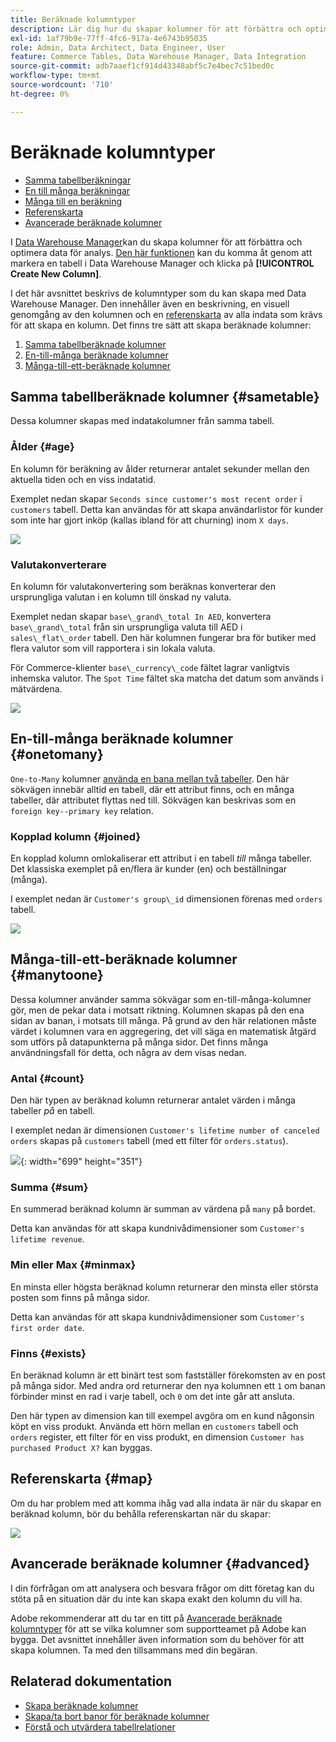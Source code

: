 ```yaml
---
title: Beräknade kolumntyper
description: Lär dig hur du skapar kolumner för att förbättra och optimera data för analys.
exl-id: 1af79b9e-77ff-4fc6-917a-4e6743b95035
role: Admin, Data Architect, Data Engineer, User
feature: Commerce Tables, Data Warehouse Manager, Data Integration
source-git-commit: adb7aaef1cf914d43348abf5c7e4bec7c51bed0c
workflow-type: tm+mt
source-wordcount: '710'
ht-degree: 0%

---
```


# Beräknade kolumntyper

* [Samma tabellberäkningar](#sametable)
* [En till många beräkningar](#onetomany)
* [Många till en beräkning](#manytoone)
* [Referenskarta](#map)
* [Avancerade beräknade kolumner](#advanced)

I [Data Warehouse Manager](../data-warehouse-mgr/tour-dwm.md)kan du skapa kolumner för att förbättra och optimera data för analys. [Den här funktionen](../data-warehouse-mgr/creating-calculated-columns.md) kan du komma åt genom att markera en tabell i Data Warehouse Manager och klicka på **[!UICONTROL Create New Column]**.

I det här avsnittet beskrivs de kolumntyper som du kan skapa med Data Warehouse Manager. Den innehåller även en beskrivning, en visuell genomgång av den kolumnen och en [referenskarta](#map) av alla indata som krävs för att skapa en kolumn. Det finns tre sätt att skapa beräknade kolumner:

1. [Samma tabellberäknade kolumner](#sametable)
1. [En-till-många beräknade kolumner](#onetomany)
1. [Många-till-ett-beräknade kolumner](#manytoone)

## Samma tabellberäknade kolumner {#sametable}

Dessa kolumner skapas med indatakolumner från samma tabell.

### Ålder {#age}

En kolumn för beräkning av ålder returnerar antalet sekunder mellan den aktuella tiden och en viss indatatid.

Exemplet nedan skapar `Seconds since customer's most recent order` i `customers` tabell. Detta kan användas för att skapa användarlistor för kunder som inte har gjort inköp (kallas ibland för att churning) inom `X days`.

![](../../assets/age.gif)

### Valutakonverterare

En kolumn för valutakonvertering som beräknas konverterar den ursprungliga valutan i en kolumn till önskad ny valuta.

Exemplet nedan skapar `base\_grand\_total In AED`, konvertera `base\_grand\_total` från sin ursprungliga valuta till AED i `sales\_flat\_order` tabell. Den här kolumnen fungerar bra för butiker med flera valutor som vill rapportera i sin lokala valuta.

För Commerce-klienter `base\_currency\_code` fältet lagrar vanligtvis inhemska valutor. The `Spot Time` fältet ska matcha det datum som används i mätvärdena.

![](../../assets/currency_converter.png)

## En-till-många beräknade kolumner {#onetomany}

`One-to-Many` kolumner [använda en bana mellan två tabeller](../../data-analyst/data-warehouse-mgr/create-paths-calc-columns.md). Den här sökvägen innebär alltid en tabell, där ett attribut finns, och en många tabeller, där attributet flyttas ned till. Sökvägen kan beskrivas som en `foreign key--primary key` relation.

### Kopplad kolumn {#joined}

En kopplad kolumn omlokaliserar ett attribut i en tabell *till* många tabeller. Det klassiska exemplet på en/flera är kunder (en) och beställningar (många).

I exemplet nedan är `Customer's group\_id` dimensionen förenas med `orders` tabell.

![](../../assets/joined_column.gif)

## Många-till-ett-beräknade kolumner {#manytoone}

Dessa kolumner använder samma sökvägar som en-till-många-kolumner gör, men de pekar data i motsatt riktning. Kolumnen skapas på den ena sidan av banan, i motsats till många. På grund av den här relationen måste värdet i kolumnen vara en aggregering, det vill säga en matematisk åtgärd som utförs på datapunkterna på många sidor. Det finns många användningsfall för detta, och några av dem visas nedan.

### Antal {#count}

Den här typen av beräknad kolumn returnerar antalet värden i många tabeller *på* en tabell.

I exemplet nedan är dimensionen `Customer's lifetime number of canceled orders` skapas på `customers` tabell (med ett filter för `orders.status`).

![](../../assets/many_to_one.gif){: width=&quot;699&quot; height=&quot;351&quot;}

### Summa {#sum}

En summerad beräknad kolumn är summan av värdena på `many` på bordet.

Detta kan användas för att skapa kundnivådimensioner som `Customer's lifetime revenue`.

### Min eller Max {#minmax}

En minsta eller högsta beräknad kolumn returnerar den minsta eller största posten som finns på många sidor.

Detta kan användas för att skapa kundnivådimensioner som `Customer's first order date`.

### Finns {#exists}

En beräknad kolumn är ett binärt test som fastställer förekomsten av en post på många sidor. Med andra ord returnerar den nya kolumnen ett `1` om banan förbinder minst en rad i varje tabell, och `0` om det inte går att ansluta.

Den här typen av dimension kan till exempel avgöra om en kund någonsin köpt en viss produkt. Använda ett hörn mellan en `customers` tabell och `orders` register, ett filter för en viss produkt, en dimension `Customer has purchased Product X?` kan byggas.

## Referenskarta {#map}

Om du har problem med att komma ihåg vad alla indata är när du skapar en beräknad kolumn, bör du behålla referenskartan när du skapar:

![](../../assets/merged_reference_map.png)

## Avancerade beräknade kolumner {#advanced}

I din förfrågan om att analysera och besvara frågor om ditt företag kan du stöta på en situation där du inte kan skapa exakt den kolumn du vill ha.

Adobe rekommenderar att du tar en titt på [Avancerade beräknade kolumntyper](../../data-analyst/data-warehouse-mgr/adv-calc-columns.md) för att se vilka kolumner som supportteamet på Adobe kan bygga. Det avsnittet innehåller även information som du behöver för att skapa kolumnen. Ta med den tillsammans med din begäran.

## Relaterad dokumentation

* [Skapa beräknade kolumner](../../data-analyst/data-warehouse-mgr/creating-calculated-columns.md)
* [Skapa/ta bort banor för beräknade kolumner](../../data-analyst/data-warehouse-mgr/create-paths-calc-columns.md)
* [Förstå och utvärdera tabellrelationer](../../data-analyst/data-warehouse-mgr/table-relationships.md)
